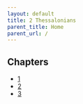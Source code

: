 ```yaml
---
layout: default
title: 2 Thessalonians
parent_title: Home
parent_url: /
---
```


## Chapters

* [1](./1.md)
* [2](./2.md)
* [3](./3.md)
